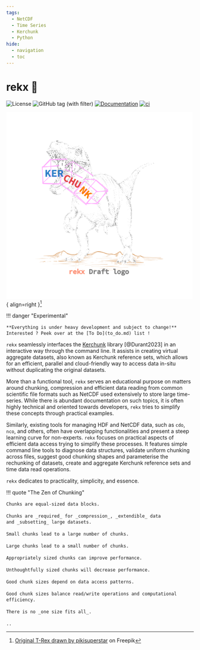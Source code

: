 ```yaml
---
tags:
  - NetCDF
  - Time Series
  - Kerchunk
  - Python
hide:
  - navigation
  - toc
---
```

# rekx 🦖

![License](https://img.shields.io/badge/License-EUPL--1.2-blue.svg)
![GitHub tag (with filter)](https://img.shields.io/github/v/tag/NikosAlexandris/rekx)
[![Documentation](https://img.shields.io/badge/Documentation-Available-green.svg)](https://nikosalexandris.github.io/rekx/)
[![ci](https://github.com/NikosAlexandris/rekx/actions/workflows/ci.yml/badge.svg)](https://github.com/NikosAlexandris/rekx/actions/workflows/ci.yml)

<!-- <figure markdown> -->
  ![rekx](images/rekx_document_72dpi.png){ align=right }[^*]
  <!-- <figcaption>Image caption</figcaption> -->
  [^*]: <a href="https://www.freepik.com/free-vector/hand-drawn-dinosaur-outline-illustration_58593460.htm#query=trex&position=47&from_view=search&track=sph&uuid=27caf12e-35ea-47ad-a113-2d4f5981f58f">Original T-Rex drawn by pikisuperstar</a> on Freepik
<!-- </figure> -->

!!! danger "Experimental"

    **Everything is under heavy development and subject to change!**
    Interested ? Peek over at the [To Do](to_do.md) list !

`rekx` seamlessly interfaces
the [Kerchunk](https://fsspec.github.io/kerchunk/) library [@Durant2023]
in an interactive way through the command line.
It assists in creating virtual aggregate datasets,
also known as Kerchunk reference sets,
which allows for an efficient, parallel and cloud-friendly way
to access data in-situ without duplicating the original datasets.

More than a functional tool,
`rekx` serves an educational purpose on matters around
chunking, compression and efficient data reading
from common scientific file formats such as NetCDF
used extensively to store large time-series.
While there is abundant documentation on such topics,
it is often highly technical
and oriented towards developers,
`rekx` tries to simplify these concepts through practical examples.

Similarly,
existing tools for managing HDF and NetCDF data,
such as `cdo`, `nco`, and others,
often have overlapping functionalities
and present a steep learning curve for non-experts.
`rekx` focuses on practical aspects of efficient data access
trying to simplify these processes.
It features simple command line tools
to diagnose data structures,
validate uniform chunking across files,
suggest good chunking shapes and parameterise the rechunking of datasets,
create and aggregate Kerchunk reference sets
and time data read operations.

`rekx` dedicates to practicality, simplicity, and essence.

!!! quote "The Zen of Chunking"

    Chunks are equal-sized data blocks.

    Chunks are _required_ for _compression_, _extendible_ data
    and _subsetting_ large datasets.
    
    Small chunks lead to a large number of chunks.
    
    Large chunks lead to a small number of chunks.
    
    Appropriately sized chunks can improve performance.
    
    Unthoughtfully sized chunks will decrease performance.
    
    Good chunk sizes depend on data access patterns.
    
    Good chunk sizes balance read/write operations and computational efficiency.
    
    There is no _one size fits all_.
    
    ..
